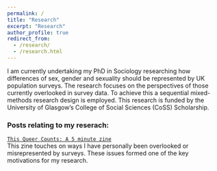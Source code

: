 ```yaml
---
permalink: /
title: "Research"
excerpt: "Research"
author_profile: true
redirect_from: 
  - /research/
  - /research.html
---
```

I am currently undertaking my PhD in Sociology researching how differences of sex, gender and sexuality should be represented by UK population surveys. The research focuses on the perspectives of those currently overlooked in survey data. To achieve this a sequential mixed-methods research design is employed. This research is funded by the University of Glasgow’s College of Social Sciences (CoSS) Scholarship. 

### Posts relating to my reserach:

[`This Queer Counts: A 5 minute zine`](https://kenglish95.github.io/posts/2021/02/This_Queer_Counts)  
This zine touches on ways I have personally been overlooked or misrepresented by surveys. These issues formed one of the key motivations for my research.




